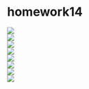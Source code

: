 # homework14


<!DOCTYPE html>
<html lang="en">
<head>
  <meta charset="UTF-8">
  <meta name="viewport" content="width=device-width, initial-scale=1.0">
  <title>Document</title>
</head>
<body>
  <div>
    <image src= "/images/hwkstory01.png"> </image>
    <br>
    <image src="/images/hwkstory02.png"></image>
    <br>
    <image src="/images/hwkstory03.png"></image>
    <br>
    <image src="/images/hwkstory04.png"></image>
    <br>
    <image src="/images/hwkstory05.png"></image>
    <br>
    <image src="/images/hwkstory06.png"></image>
    <br>
    <image src="/images/hwkstory07.png"></image>
    <br>
    <image src="/homeworkStory.png.png"></image>
    <br>

  </div>


</body>
</html>